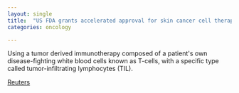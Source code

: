 ```yaml
---
layout: single
title:  "US FDA grants accelerated approval for skin cancer cell therapy"
categories: oncology

---
```

Using a tumor derived immunotherapy composed of a patient's own disease-fighting white blood cells known as T-cells, with a specific type called tumor-infiltrating lymphocytes (TIL).

[Reuters](https://www.reuters.com/business/healthcare-pharmaceuticals/us-fda-grants-accelerated-approval-iovances-skin-cancer-cell-therapy-2024-02-16/)
